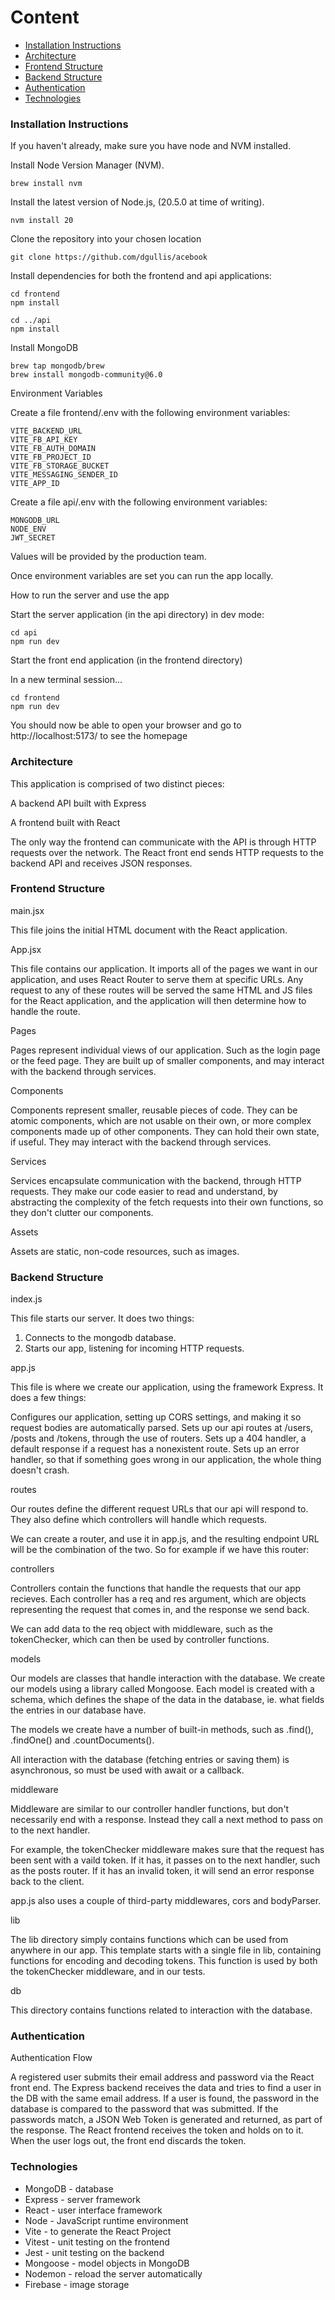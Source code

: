 # Content
- [Installation Instructions](#Installation-Instructions)
- [Architecture](#Architecture)
- [Frontend Structure](#Frontend-Structure)
- [Backend Structure](#Backend-Structure)
- [Authentication](#Authentication)
- [Technologies](#Technologies)


### Installation Instructions

If you haven't already, make sure you have node and NVM installed.

Install Node Version Manager (NVM).

`brew install nvm`

Install the latest version of Node.js, (20.5.0 at time of writing).

`nvm install 20`

Clone the repository into your chosen location

`git clone https://github.com/dgullis/acebook
`

Install dependencies for both the frontend and api applications:

```
cd frontend
npm install

cd ../api
npm install
```

Install MongoDB

```
brew tap mongodb/brew
brew install mongodb-community@6.0
```

Environment Variables

Create a file frontend/.env with the following environment variables:

```
VITE_BACKEND_URL
VITE_FB_API_KEY
VITE_FB_AUTH_DOMAIN
VITE_FB_PROJECT_ID
VITE_FB_STORAGE_BUCKET
VITE_MESSAGING_SENDER_ID
VITE_APP_ID
```

Create a file api/.env with the following environment variables:

```
MONGODB_URL
NODE_ENV
JWT_SECRET
```
Values will be provided by the production team.

Once environment variables are set you can run the app locally.

How to run the server and use the app

Start the server application (in the api directory) in dev mode:

```
cd api
npm run dev
```

Start the front end application (in the frontend directory)

In a new terminal session...

```
cd frontend
npm run dev
```

You should now be able to open your browser and go to http://localhost:5173/ to see the homepage


### Architecture

This application is comprised of two distinct pieces:

A backend API built with Express

A frontend built with React

The only way the frontend can communicate with the API is through HTTP requests over the network. The React front end sends HTTP requests to the backend API and receives JSON responses.

### Frontend Structure

main.jsx

This file joins the initial HTML document with the React application. 

App.jsx

This file contains our application. It imports all of the pages we want in our application, and uses React Router to serve them at specific URLs. Any request to any of these routes will be served the same HTML and JS files for the React application, and the application will then determine how to handle the route.

Pages

Pages represent individual views of our application. Such as the login page or the feed page. They are built up of smaller components, and may interact with the backend through services.

Components

Components represent smaller, reusable pieces of code. They can be atomic components, which are not usable on their own, or more complex components made up of other components. They can hold their own state, if useful. They may interact with the backend through services.

Services

Services encapsulate communication with the backend, through HTTP requests. They make our code easier to read and understand, by abstracting the complexity of the fetch requests into their own functions, so they don't clutter our components.

Assets

Assets are static, non-code resources, such as images.

### Backend Structure

index.js

This file starts our server. It does two things:

1. Connects to the mongodb database.
2. Starts our app, listening for incoming HTTP requests.

app.js

This file is where we create our application, using the framework Express. It does a few things:

Configures our application, setting up CORS settings, and making it so request bodies are automatically parsed.
Sets up our api routes at /users, /posts and /tokens, through the use of routers.
Sets up a 404 handler, a default response if a request has a nonexistent route.
Sets up an error handler, so that if something goes wrong in our application, the whole thing doesn't crash.

routes

Our routes define the different request URLs that our api will respond to. They also define which controllers will handle which requests.

We can create a router, and use it in app.js, and the resulting endpoint URL will be the combination of the two. So for example if we have this router:

controllers

Controllers contain the functions that handle the requests that our app recieves. Each controller has a req and res argument, which are objects representing the request that comes in, and the response we send back.

We can add data to the req object with middleware, such as the tokenChecker, which can then be used by controller functions.

models

Our models are classes that handle interaction with the database. We create our models using a library called Mongoose. Each model is created with a schema, which defines the shape of the data in the database, ie. what fields the entries in our database have.

The models we create have a number of built-in methods, such as .find(), .findOne() and .countDocuments().

All interaction with the database (fetching entries or saving them) is asynchronous, so must be used with await or a callback.

middleware

Middleware are similar to our controller handler functions, but don't necessarily end with a response. Instead they call a next method to pass on to the next handler.

For example, the tokenChecker middleware makes sure that the request has been sent with a vaild token. If it has, it passes on to the next handler, such as the posts router. If it has an invalid token, it will send an error response back to the client.

app.js also uses a couple of third-party middlewares, cors and bodyParser.

lib

The lib directory simply contains functions which can be used from anywhere in our app. This template starts with a single file in lib, containing functions for encoding and decoding tokens. This function is used by both the tokenChecker middleware, and in our tests.

db

This directory contains functions related to interaction with the database. 

### Authentication

Authentication Flow

A registered user submits their email address and password via the React front end.
The Express backend receives the data and tries to find a user in the DB with the same email address.
If a user is found, the password in the database is compared to the password that was submitted.
If the passwords match, a JSON Web Token is generated and returned, as part of the response.
The React frontend receives the token and holds on to it.
When the user logs out, the front end discards the token.

###  Technologies

- MongoDB - database
- Express - server framework
- React - user interface framework
- Node - JavaScript runtime environment 
- Vite - to generate the React Project
- Vitest - unit testing on the frontend
- Jest - unit testing on the backend
- Mongoose - model objects in MongoDB
- Nodemon - reload the server automatically
- Firebase - image storage


